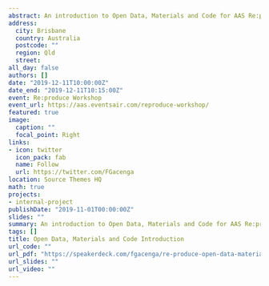 ```yaml
---
abstract: An introduction to Open Data, Materials and Code for AAS Re:produce Workshop Session 5
address:
  city: Brisbane
  country: Australia
  postcode: ""
  region: Qld
  street: 
all_day: false
authors: []
date: "2019-12-11T10:00:00Z"
date_end: "2019-12-11T10:15:00Z"
event: Re:produce Workshop
event_url: https://aas.eventsair.com/reproduce-workshop/
featured: true
image:
  caption: ""
  focal_point: Right
links:
- icon: twitter
  icon_pack: fab
  name: Follow
  url: https://twitter.com/FGacenga
location: Source Themes HQ
math: true
projects:
- internal-project
publishDate: "2019-11-01T00:00:00Z"
slides: ""
summary: An introduction to Open Data, Materials and Code for AAS Re:produce Workshop Session 5
tags: []
title: Open Data, Materials and Code Introduction
url_code: ""
url_pdf: "https://speakerdeck.com/fgacenga/re-produce-open-data-materials-and-code"
url_slides: ""
url_video: ""
---
```

